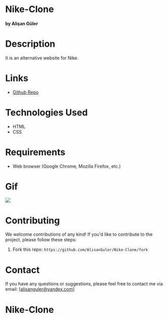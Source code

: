 # Nike-Clone

#### by Alişan Güler

# Description

It is an alternative website for Nike.

# Links

- [Github Repo](https://github.com/AlisanGuler/Nike-Clone)


# Technologies Used

- HTML
- CSS

# Requirements

- Web browser (Google Chrome, Mozilla Firefox, etc.)


# Gif

<img src="\Nike Clone.gif" max-width="100%" height="auto" >

# Contributing

We welcome contributions of any kind! If you'd like to contribute to the project, please follow these steps:

1. Fork this repo: `https://github.com/AlisanGuler/Nike-Clone/fork`

# Contact

If you have any questions or suggestions, please feel free to contact me via email: [alisanguler@yandex.com]
# Nike-Clone
